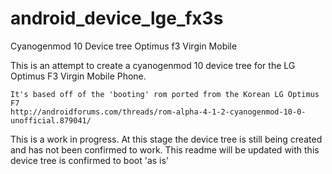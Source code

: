 android_device_lge_fx3s
=======================

Cyanogenmod 10 Device tree Optimus f3 Virgin Mobile

This is an attempt to create a cyanogenmod 10 device tree for the LG Optimus F3 Virgin Mobile Phone.

```
It's based off of the 'booting' rom ported from the Korean LG Optimus F7
http://androidforums.com/threads/rom-alpha-4-1-2-cyanogenmod-10-0-unofficial.879041/
```

This is a work in progress. At this stage the device tree is still being created and has not been confirmed to work. This readme will be updated with this device tree is confirmed to boot 'as is'
